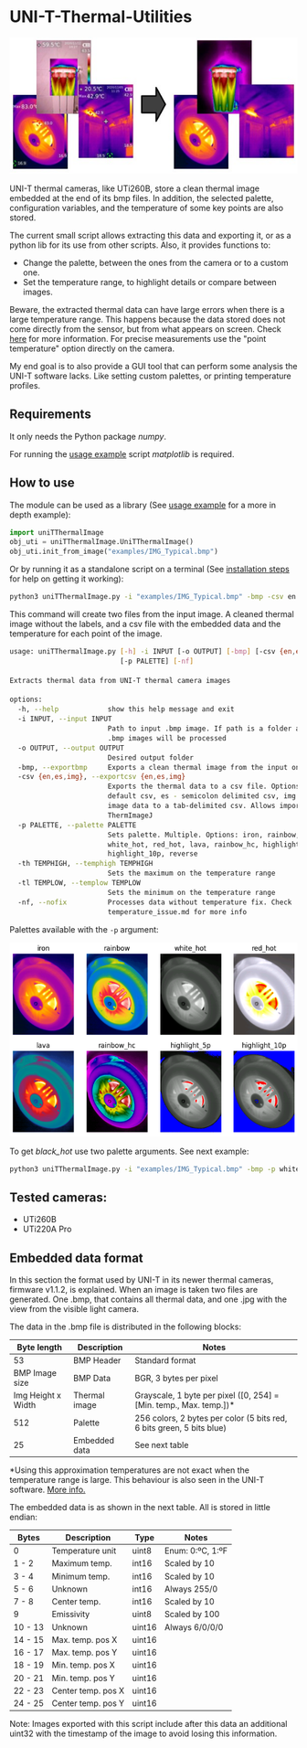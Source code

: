 # UNI-T-Thermal-Utilities
![Extraction examples](https://raw.githubusercontent.com/Santi-hr/UNI-T-Thermal-Utilities/main/examples/readme_header.jpg)

UNI-T thermal cameras, like UTi260B, store a clean thermal image embedded at the end of its bmp files.
In addition, the selected palette, configuration variables, and the temperature of some key points are also stored.

The current small script allows extracting this data and exporting it, or as a python lib for its use from other scripts.
Also, it provides functions to: 
* Change the palette, between the ones from the camera or to a custom one.
* Set the temperature range, to highlight details or compare between images.

Beware, the extracted thermal data can have large errors when there is a large temperature range. This happens because the data stored does not come directly from the sensor, but from what appears on screen. Check [here](docs/temperature_issue.md) for more information.
For precise measurements use the "point temperature" option directly on the camera. 

My end goal is to also provide a GUI tool that can perform some analysis the UNI-T software lacks.
Like setting custom palettes, or printing temperature profiles.

## Requirements

It only needs the Python package *numpy*.

For running the [usage example](src/usageExample.py) script *matplotlib* is required.

## How to use

The module can be used as a library (See [usage example](src/usageExample.py) for a more in depth example):

```python
import uniTThermalImage
obj_uti = uniTThermalImage.UniTThermalImage()
obj_uti.init_from_image("examples/IMG_Typical.bmp")
```

Or by running it as a standalone script on a terminal (See [installation steps](docs/installation_steps.md) for help on getting it working):
```bash
python3 uniTThermalImage.py -i "examples/IMG_Typical.bmp" -bmp -csv en
```

This command will create two files from the input image.
A cleaned thermal image without the labels, and a csv file with the embedded data and the temperature for each point of the image.



```bash
usage: uniTThermalImage.py [-h] -i INPUT [-o OUTPUT] [-bmp] [-csv {en,es,img}]
                           [-p PALETTE] [-nf]

Extracts thermal data from UNI-T thermal camera images

options:
  -h, --help            show this help message and exit
  -i INPUT, --input INPUT
                        Path to input .bmp image. If path is a folder all its
                        .bmp images will be processed
  -o OUTPUT, --output OUTPUT
                        Desired output folder
  -bmp, --exportbmp     Exports a clean thermal image from the input one
  -csv {en,es,img}, --exportcsv {en,es,img}
                        Exports the thermal data to a csv file. Options: en -
                        default csv, es - semicolon delimited csv, img - only
                        image data to a tab-delimited csv. Allows import in
                        ThermImageJ
  -p PALETTE, --palette PALETTE
                        Sets palette. Multiple. Options: iron, rainbow,
                        white_hot, red_hot, lava, rainbow_hc, highlight_5p,
                        highlight_10p, reverse
  -th TEMPHIGH, --temphigh TEMPHIGH
                        Sets the maximum on the temperature range
  -tl TEMPLOW, --templow TEMPLOW
                        Sets the minimum on the temperature range
  -nf, --nofix          Processes data without temperature fix. Check
                        temperature_issue.md for more info
```

Palettes available with the `-p` argument:

![Palette examples](https://raw.githubusercontent.com/Santi-hr/UNI-T-Thermal-Utilities/main/docs/img/palettes.png)

To get *black_hot* use two palette arguments. See next example: 
```bash
python3 uniTThermalImage.py -i "examples/IMG_Typical.bmp" -bmp -p white_hot -p reverse
```

## Tested cameras:

- UTi260B
- UTi220A Pro

## Embedded data format

In this section the format used by UNI-T in its newer thermal cameras, firmware v1.1.2, is explained.
When an image is taken two files are generated. One .bmp, that contains all thermal data, and one .jpg with the view from the visible light camera. 

The data in the .bmp file is distributed in the following blocks: 

| Byte length        | Description   | Notes                                                                 |
|--------------------|---------------|-----------------------------------------------------------------------|
| 53                 | BMP Header    | Standard format                                                       |
| BMP Image size     | BMP Data      | BGR, 3 bytes per pixel                                                |
| Img Height x Width | Thermal image | Grayscale, 1 byte per pixel ([0, 254] = [Min. temp., Max. temp.])*    |
| 512                | Palette       | 256 colors, 2 bytes per color (5 bits red, 6 bits green, 5 bits blue) |
| 25                 | Embedded data | See next table                                                        |

*Using this approximation temperatures are not exact when the temperature range is large.
This behaviour is also seen in the UNI-T software. [More info.](docs/temperature_issue.md)

The embedded data is as shown in the next table. All is stored in little endian:

| Bytes   | Description        | Type   | Notes            |
|---------|--------------------|--------|------------------|
| 0       | Temperature unit   | uint8  | Enum: 0:ºC, 1:ºF |
| 1 - 2   | Maximum temp.      | int16  | Scaled by 10     |
| 3 - 4   | Minimum temp.      | int16  | Scaled by 10     |
| 5 - 6   | Unknown            | int16  | Always 255/0     |
| 7 - 8   | Center temp.       | int16  | Scaled by 10     |
| 9       | Emissivity         | uint8  | Scaled by 100    |
| 10 - 13 | Unknown            | uint16 | Always 6/0/0/0   |
| 14 - 15 | Max. temp. pos X   | uint16 |                  |
| 16 - 17 | Max. temp. pos Y   | uint16 |                  |
| 18 - 19 | Min. temp. pos X   | uint16 |                  |
| 20 - 21 | Min. temp. pos Y   | uint16 |                  |
| 22 - 23 | Center temp. pos X | uint16 |                  |
| 24 - 25 | Center temp. pos Y | uint16 |                  |

Note: Images exported with this script include after this data an additional uint32 with the timestamp of the image to avoid losing this information.
